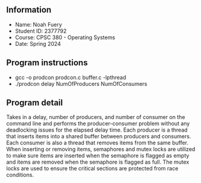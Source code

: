 ## Information
* Name: Noah Fuery
* Student ID: 2377792
* Course: CPSC 380 - Operating Systems
* Date: Spring 2024

## Program instructions
* gcc -o prodcon prodcon.c buffer.c -lpthread
* ./prodcon delay NumOfProducers NumOfConsumers

## Program detail
Takes in a delay, number of producers, and number of consumer on the command line and performs the producer-consumer problem without any deadlocking issues for the elapsed delay time. Each producer is a thread that inserts items into a shared buffer between producers and consumers. Each consumer is also a thread that removes items from the same buffer. When inserting or removing items, semaphores and mutex locks are utilized to make sure items are inserted when the semaphore is flagged as empty and items are removed when the semaphore is flagged as full. The mutex locks are used to ensure the critical sections are protected from race conditions.